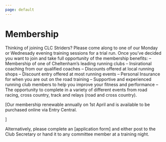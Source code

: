```yaml
---
page: default
---
```


# Membership
Thinking of joining CLC Striders? Please come along to one of our Monday or Wednesady evening training sessions for a trial run. Once you’ve decided you want to join and take full opportunity of the membership benefits:
– Membership of one of Cheltenham’s leading running clubs
– Insirational coaching from our qualified coaches
– Discounts offered at local running shops
– Discount entry offered at most running events
– Personal Insurance for when you are out on the road training
– Supportive and experienced running club members to help you improve your fitness and performance
– The opportunity to complete in a variety of different events from road racing, cross country, track and relays (road and cross country).


[Our membership renewable annually on 1st April and is available to be purchased online via Entry Central.

]

Alternatively, please complete an [application form] and either post to the Club Secretary or hand it to any committee member at a training night.

